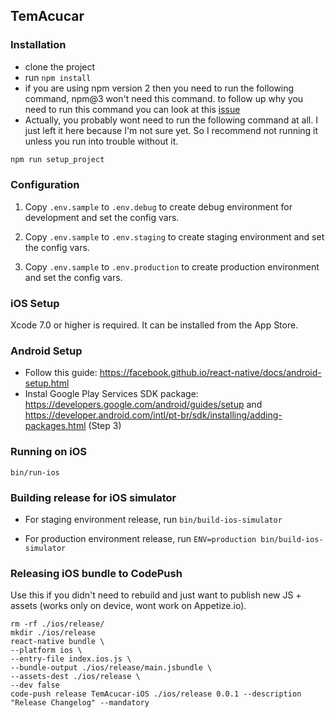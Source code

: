 ## TemAcucar

### Installation

- clone the project
- run `npm install`
- if you are using npm version 2 then you need to run the following command, npm@3 won't need this command. to follow up why you need to run this command you can look at this [issue](https://github.com/rackt/react-redux/issues/236)
- Actually, you probably wont need to run the following command at all. I just left it here because I'm not sure yet. So I recommend not running it unless you run into trouble without it.

```js
npm run setup_project
```

### Configuration

1. Copy `.env.sample` to `.env.debug` to create debug environment for development and set the config vars.

2. Copy `.env.sample` to `.env.staging` to create staging environment and set the config vars.

3. Copy `.env.sample` to `.env.production` to create production environment and set the config vars.

### iOS Setup

Xcode 7.0 or higher is required. It can be installed from the App Store.

### Android Setup

- Follow this guide: https://facebook.github.io/react-native/docs/android-setup.html
- Instal Google Play Services SDK package: https://developers.google.com/android/guides/setup and https://developer.android.com/intl/pt-br/sdk/installing/adding-packages.html (Step 3)

### Running on iOS

`bin/run-ios`

### Building release for iOS simulator

- For staging environment release, run `bin/build-ios-simulator`

- For production environment release, run `ENV=production bin/build-ios-simulator`

### Releasing iOS bundle to CodePush

Use this if you didn't need to rebuild and just want to publish new JS + assets (works only on device, wont work on Appetize.io).

```
rm -rf ./ios/release/
mkdir ./ios/release
react-native bundle \
--platform ios \
--entry-file index.ios.js \
--bundle-output ./ios/release/main.jsbundle \
--assets-dest ./ios/release \
--dev false
code-push release TemAcucar-iOS ./ios/release 0.0.1 --description "Release Changelog" --mandatory
```
